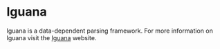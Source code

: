 Iguana
======

Iguana is a data-dependent parsing framework. For more information on Iguana 
visit the [Iguana](http://iguana-parser.github.io) website.
